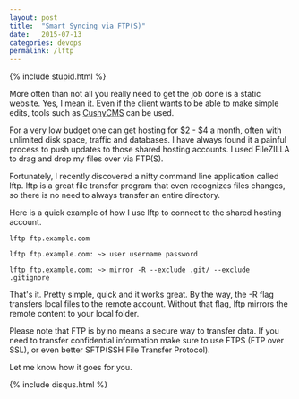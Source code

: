 ```yaml
---
layout: post
title:  "Smart Syncing via FTP(S)"
date:   2015-07-13
categories: devops
permalink: /lftp
---
```

{% include stupid.html %}

More often than not all you really need to get the job done is a static website. Yes, I mean it. Even if the client wants to be able to make simple edits, tools such as <a href="http://www.cushycms.com" target="_blank">CushyCMS</a> can be used.

For a very low budget one can get hosting for $2 - $4 a month, often with unlimited disk space, traffic and databases. I have always found it a painful process to push updates to those shared hosting accounts. I used FileZILLA to drag and drop my files over via FTP(S).

Fortunately, I recently discovered a nifty command line application called lftp. lftp is a great file transfer program that even recognizes files changes, so there is no need to always transfer an entire directory.

Here is a quick example of how I use lftp to connect to the shared hosting account.

    lftp ftp.example.com

    lftp ftp.example.com: ~> user username password

    lftp ftp.example.com: ~> mirror -R --exclude .git/ --exclude .gitignore

That's it. Pretty simple, quick and it works great. By the way, the -R flag transfers local files to the remote account. Without that flag, lftp mirrors the remote content to your local folder.

Please note that FTP is by no means a secure way to transfer data. If you need to transfer confidential information make sure to use FTPS (FTP over SSL), or even better SFTP(SSH File Transfer Protocol).

Let me know how it goes for you.

{% include disqus.html %}
